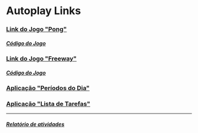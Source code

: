 # Autoplay Links

### [Link do Jogo "Pong"](https://editor.p5js.org/LeonarDev/present/AVdhVQ8ro)
##### [Código do Jogo](https://editor.p5js.org/LeonarDev/sketches/AVdhVQ8ro)

### [Link do Jogo "Freeway"](https://editor.p5js.org/LeonarDev/present/UFaV1WJ4l)
##### [Código do Jogo](https://editor.p5js.org/LeonarDev/sketches/UFaV1WJ4l)

### [Aplicação "Períodos do Dia"](https://github.com/LeonarDev/Autoplay/tree/main/projeto_datas)

### [Aplicação "Lista de Tarefas"](https://github.com/LeonarDev/Autoplay/tree/main/projeto_lista_de_tarefas)

<hr>

##### [Relatório de atividades](https://docs.google.com/spreadsheets/d/1Prodhu5ArRMOwmDUNxrt9BOTZ2vCblK0FRldaDVtr-s/edit?usp=sharing)
